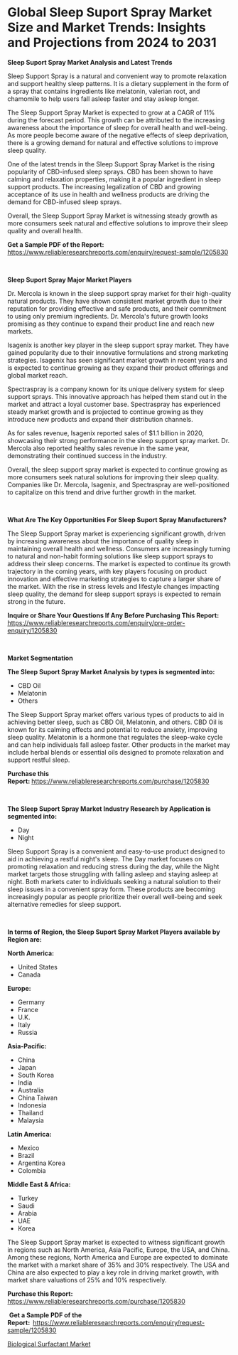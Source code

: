 <p><h1>Global Sleep Suport Spray Market Size and Market Trends: Insights and Projections from 2024 to 2031</h1></p><p><strong>Sleep Suport Spray Market Analysis and Latest Trends</strong></p>
<p><p>Sleep Support Spray is a natural and convenient way to promote relaxation and support healthy sleep patterns. It is a dietary supplement in the form of a spray that contains ingredients like melatonin, valerian root, and chamomile to help users fall asleep faster and stay asleep longer.</p><p>The Sleep Support Spray Market is expected to grow at a CAGR of 11% during the forecast period. This growth can be attributed to the increasing awareness about the importance of sleep for overall health and well-being. As more people become aware of the negative effects of sleep deprivation, there is a growing demand for natural and effective solutions to improve sleep quality.</p><p>One of the latest trends in the Sleep Support Spray Market is the rising popularity of CBD-infused sleep sprays. CBD has been shown to have calming and relaxation properties, making it a popular ingredient in sleep support products. The increasing legalization of CBD and growing acceptance of its use in health and wellness products are driving the demand for CBD-infused sleep sprays.</p><p>Overall, the Sleep Support Spray Market is witnessing steady growth as more consumers seek natural and effective solutions to improve their sleep quality and overall health.</p></p>
<p><strong>Get a Sample PDF of the Report:&nbsp;</strong> <a href="https://www.reliableresearchreports.com/enquiry/request-sample/1205830">https://www.reliableresearchreports.com/enquiry/request-sample/1205830</a></p>
<p>&nbsp;</p>
<p><strong>Sleep Suport Spray Major Market Players</strong></p>
<p><p>Dr. Mercola is known in the sleep support spray market for their high-quality natural products. They have shown consistent market growth due to their reputation for providing effective and safe products, and their commitment to using only premium ingredients. Dr. Mercola's future growth looks promising as they continue to expand their product line and reach new markets.</p><p>Isagenix is another key player in the sleep support spray market. They have gained popularity due to their innovative formulations and strong marketing strategies. Isagenix has seen significant market growth in recent years and is expected to continue growing as they expand their product offerings and global market reach.</p><p>Spectraspray is a company known for its unique delivery system for sleep support sprays. This innovative approach has helped them stand out in the market and attract a loyal customer base. Spectraspray has experienced steady market growth and is projected to continue growing as they introduce new products and expand their distribution channels.</p><p>As for sales revenue, Isagenix reported sales of $1.1 billion in 2020, showcasing their strong performance in the sleep support spray market. Dr. Mercola also reported healthy sales revenue in the same year, demonstrating their continued success in the industry.</p><p>Overall, the sleep support spray market is expected to continue growing as more consumers seek natural solutions for improving their sleep quality. Companies like Dr. Mercola, Isagenix, and Spectraspray are well-positioned to capitalize on this trend and drive further growth in the market.</p></p>
<p>&nbsp;</p>
<p><strong>What Are The Key Opportunities For Sleep Suport Spray Manufacturers?</strong></p>
<p><p>The Sleep Support Spray market is experiencing significant growth, driven by increasing awareness about the importance of quality sleep in maintaining overall health and wellness. Consumers are increasingly turning to natural and non-habit forming solutions like sleep support sprays to address their sleep concerns. The market is expected to continue its growth trajectory in the coming years, with key players focusing on product innovation and effective marketing strategies to capture a larger share of the market. With the rise in stress levels and lifestyle changes impacting sleep quality, the demand for sleep support sprays is expected to remain strong in the future.</p></p>
<p><strong>Inquire or Share Your Questions If Any Before Purchasing This Report:</strong> <a href="https://www.reliableresearchreports.com/enquiry/pre-order-enquiry/1205830">https://www.reliableresearchreports.com/enquiry/pre-order-enquiry/1205830</a></p>
<p>&nbsp;</p>
<p><strong>Market Segmentation</strong></p>
<p><strong>The Sleep Suport Spray Market Analysis by types is segmented into:</strong></p>
<p><ul><li>CBD Oil</li><li>Melatonin</li><li>Others</li></ul></p>
<p><p>The Sleep Support Spray market offers various types of products to aid in achieving better sleep, such as CBD Oil, Melatonin, and others. CBD Oil is known for its calming effects and potential to reduce anxiety, improving sleep quality. Melatonin is a hormone that regulates the sleep-wake cycle and can help individuals fall asleep faster. Other products in the market may include herbal blends or essential oils designed to promote relaxation and support restful sleep.</p></p>
<p><strong>Purchase this Report:&nbsp;</strong><a href="https://www.reliableresearchreports.com/purchase/1205830">https://www.reliableresearchreports.com/purchase/1205830</a></p>
<p>&nbsp;</p>
<p><strong>The Sleep Suport Spray Market Industry Research by Application is segmented into:</strong></p>
<p><ul><li>Day</li><li>Night</li></ul></p>
<p><p>Sleep Support Spray is a convenient and easy-to-use product designed to aid in achieving a restful night's sleep. The Day market focuses on promoting relaxation and reducing stress during the day, while the Night market targets those struggling with falling asleep and staying asleep at night. Both markets cater to individuals seeking a natural solution to their sleep issues in a convenient spray form. These products are becoming increasingly popular as people prioritize their overall well-being and seek alternative remedies for sleep support.</p></p>
<p>&nbsp;</p>
<p><strong>In terms of Region, the Sleep Suport Spray Market Players available by Region are:</strong></p>
<p>
    <p> <strong> North America: </strong>
        <ul>
            <li>United States</li>
            <li>Canada</li>
        </ul>
        </p> 
    <p> <strong> Europe: </strong>
        <ul>
            <li>Germany</li>
            <li>France</li>
            <li>U.K.</li>
            <li>Italy</li>
            <li>Russia</li>
        </ul>
        </p> 
    <p> <strong> Asia-Pacific: </strong>
        <ul>
            <li>China</li>
            <li>Japan</li>
            <li>South Korea</li>
            <li>India</li>
            <li>Australia</li>
            <li>China Taiwan</li>
            <li>Indonesia</li>
            <li>Thailand</li>
            <li>Malaysia</li>
        </ul>
        </p> 
    <p> <strong> Latin America: </strong>
        <ul>
            <li>Mexico</li>
            <li>Brazil</li>
            <li>Argentina Korea</li>
            <li>Colombia</li>
        </ul>
        </p> 
    <p> <strong> Middle East & Africa: </strong>
        <ul>
            <li>Turkey</li>
            <li>Saudi</li>
            <li>Arabia</li>
            <li>UAE</li>
            <li>Korea</li>
        </ul>
    </p>
    </p>
<p><p>The Sleep Support Spray market is expected to witness significant growth in regions such as North America, Asia Pacific, Europe, the USA, and China. Among these regions, North America and Europe are expected to dominate the market with a market share of 35% and 30% respectively. The USA and China are also expected to play a key role in driving market growth, with market share valuations of 25% and 10% respectively.</p></p>
<p><strong>Purchase this Report: </strong><a href="https://www.reliableresearchreports.com/purchase/1205830">https://www.reliableresearchreports.com/purchase/1205830</a></p>
<p>&nbsp;<strong>Get a Sample PDF of the Report:&nbsp;&nbsp;</strong><a href="https://www.reliableresearchreports.com/enquiry/request-sample/1205830">https://www.reliableresearchreports.com/enquiry/request-sample/1205830</a></p>
<p><strong></strong></p>
<p><p><a href="https://mire-aunt-385.notion.site/Biological-Surfactant-Market-Size-Market-Trends-and-Growth-Outlook-forecasted-for-period-from-2024-0eea2fabf8ba495c80e8021c51ca037b">Biological Surfactant Market</a></p></p>